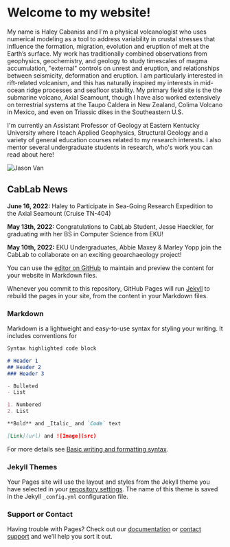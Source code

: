 # Welcome to my website!
My name is Haley Cabaniss and I'm a physical volcanologist who uses numerical modeling as a tool to address variability in crustal stresses that influence the formation, migration, evolution and eruption of melt at the Earth’s surface. My work has traditionally combined observations from geophysics, geochemistry, and geology to study timescales of magma accumulation, "external" controls on unrest and eruption, and relationships between seismicity, deformation and eruption. I am particularly interested in rift-related volcanism, and this has naturally inspired my interests in mid-ocean ridge processes and seafloor stability. My primary field site is the the submarine volcano, Axial Seamount, though I have also worked extensively on terrestrial systems at the Taupo Caldera in New Zealand, Colima Volcano in Mexico, and even on Triassic dikes in the Southeastern U.S.

I'm currently an Assistant Professor of Geology at Eastern Kentucky University where I teach Applied Geophysics, Structural Geology and a variety of general education courses related to my research interests. I also mentor several undergraduate students in research, who's work you can read about here!

![Jason Van](/least-github-pages/assets/4AxialCruise_Operating_Manipulator_Arm_Jason_Control_Van.jpg)

## CabLab News

**June 16, 2022:** Haley to Participate in Sea-Going Research Expedition to the Axial Seamount (Cruise TN-404)

**May 13th, 2022:** Congratulations to CabLab Student, Jesse Haeckler, for graduating with her BS in Computer Science from EKU!

**May 10th, 2022:** EKU Undergraduates, Abbie Maxey & Marley Yopp join the CabLab to collaborate on an exciting geoarchaeology project!


You can use the [editor on GitHub](https://github.com/haleycabaniss/haleycabaniss.github.io/edit/main/index.md) to maintain and preview the content for your website in Markdown files.

Whenever you commit to this repository, GitHub Pages will run [Jekyll](https://jekyllrb.com/) to rebuild the pages in your site, from the content in your Markdown files.

### Markdown

Markdown is a lightweight and easy-to-use syntax for styling your writing. It includes conventions for

```markdown
Syntax highlighted code block

# Header 1
## Header 2
### Header 3

- Bulleted
- List

1. Numbered
2. List

**Bold** and _Italic_ and `Code` text

[Link](url) and ![Image](src)
```

For more details see [Basic writing and formatting syntax](https://docs.github.com/en/github/writing-on-github/getting-started-with-writing-and-formatting-on-github/basic-writing-and-formatting-syntax).

### Jekyll Themes

Your Pages site will use the layout and styles from the Jekyll theme you have selected in your [repository settings](https://github.com/haleycabaniss/haleycabaniss.github.io/settings/pages). The name of this theme is saved in the Jekyll `_config.yml` configuration file.

### Support or Contact

Having trouble with Pages? Check out our [documentation](https://docs.github.com/categories/github-pages-basics/) or [contact support](https://support.github.com/contact) and we’ll help you sort it out.
